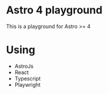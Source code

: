 # Astro 4 playground

This is a playground for Astro >= 4

# Using

- AstroJs
- React
- Typescript
- Playwright
